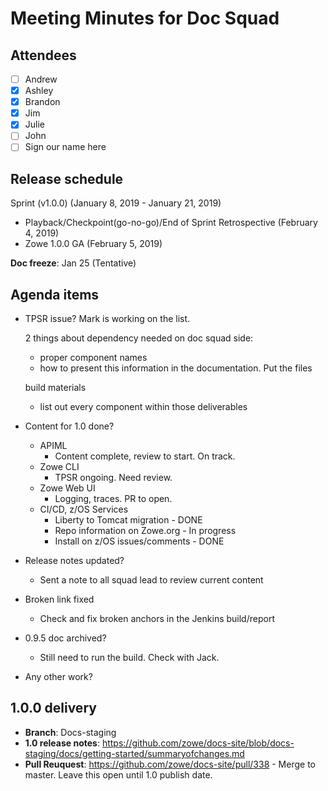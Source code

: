 # Meeting Minutes for Doc Squad

## Attendees
- [ ] Andrew
- [x] Ashley
- [x] Brandon
- [x] Jim
- [x] Julie
- [ ] John
- [ ] Sign our name here

## Release schedule

Sprint (v1.0.0) (January 8, 2019 - January 21, 2019)
- Playback/Checkpoint(go-no-go)/End of Sprint Retrospective (February 4, 2019)
- Zowe 1.0.0 GA (February 5, 2019)

**Doc freeze**:  Jan 25 (Tentative)

## Agenda items

- TPSR issue?
  Mark is working on the list. 
  
  2 things about dependency needed on doc squad side:  
  - proper component names
  - how to present this information in the documentation. Put the files 

  build materials 
  - list out every component within those deliverables

- Content for 1.0 done? 
  - APIML
    - Content complete, review to start. On track.
  - Zowe CLI
    - TPSR ongoing. Need review.
  - Zowe Web UI
    - Logging, traces. PR to open.
  - CI/CD, z/OS Services 
    - Liberty to Tomcat migration - DONE
    - Repo information on Zowe.org - In progress
    - Install on z/OS issues/comments - DONE
- Release notes updated? 
  - Sent a note to all squad lead to review current content
- Broken link fixed
  - Check and fix broken anchors in the Jenkins build/report 
- 0.9.5 doc archived? 
  - Still need to run the build. Check with Jack.
- Any other work? 


## 1.0.0 delivery
- **Branch**: Docs-staging
- **1.0 release notes**: https://github.com/zowe/docs-site/blob/docs-staging/docs/getting-started/summaryofchanges.md
- **Pull Reuquest**: https://github.com/zowe/docs-site/pull/338  - Merge to master. Leave this open until 1.0 publish date.
